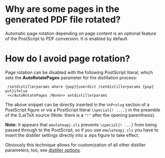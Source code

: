 # Why are some pages in the generated PDF file rotated?

Automatic page rotation depending on page content is an optional feature
of the PostScript to PDF conversion. It is enabled by default.

# How do I avoid page rotation?

Page rotation can be disabled with the following PostScript literal,
which sets the **AutoRotatePages** parameter for the distillation
process:

``` 
 /setdistillerparams where {pop}{userdict /setdistillerparams {pop} put}ifelse
 <</AutoRotatePages /None>> setdistillerparams
```

The above snippet can be directly inserted in the `%%Prolog` section of
a PostScript figure or via a PostScript literal `\special{! ....}` in
the preamble of the (La)TeX source (Note: there is a `"!"` after the
opening parenthesis).

**Note:** It appears that `emulateapj.cls` prevents `\special{! ...}`
from being passed through to the PostScript, so if you use
`emulateapj.cls` you have to insert the distiller settings directly into
a .eps figure to take effect.

Obviously this technique allows for customization of all other distiller
parameters, too, see [distiller
options](/help/faq/texprobs.md#distiller_params).
